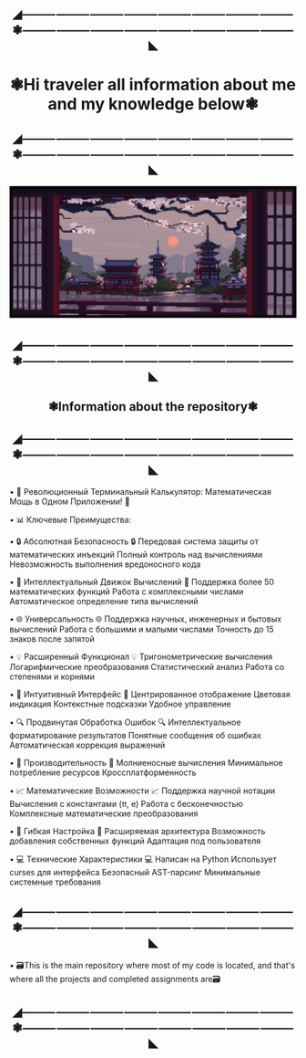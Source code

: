 <h2 align="center">◢⸻⸻⸻⸻⸻⸻⸻⸻❃⸻⸻⸻⸻⸻⸻⸻⸻◣
 </h2>
<h1 align="center"> ❃Hi traveler all information about me and my knowledge below❃ </h1>

<h2 align="center">◢⸻⸻⸻⸻⸻⸻⸻⸻❃⸻⸻⸻⸻⸻⸻⸻⸻◣
 </h2>

 

![Header](https://github.com/Stervar/Stervar/blob/main/assets/f53336607ee8c6478f25d2665d7d5c3b.gif) 

<h2 align="center">◢⸻⸻⸻⸻⸻⸻⸻⸻❃⸻⸻⸻⸻⸻⸻⸻⸻◣
 </h2>
<h2 align="center"> ❃Information about the repository❃ </h2>  

<h2 align="center">◢⸻⸻⸻⸻⸻⸻⸻⸻❃⸻⸻⸻⸻⸻⸻⸻⸻◣
 </h2>
 
• 🚀 Революционный Терминальный Калькулятор: Математическая Мощь в Одном Приложении! 🧮

• 📊 Ключевые Преимущества:

• 🔒 Абсолютная Безопасность 🔒
Передовая система защиты от математических инъекций
Полный контроль над вычислениями
Невозможность выполнения вредоносного кода

• 🧠 Интеллектуальный Движок Вычислений 🧠
Поддержка более 50 математических функций
Работа с комплексными числами
Автоматическое определение типа вычислений

• 🌐 Универсальность 🌐
Поддержка научных, инженерных и бытовых вычислений
Работа с большими и малыми числами
Точность до 15 знаков после запятой

• 💡 Расширенный Функционал 💡
Тригонометрические вычисления
Логарифмические преобразования
Статистический анализ
Работа со степенями и корнями

• 🎨 Интуитивный Интерфейс 🎨
Центрированное отображение
Цветовая индикация
Контекстные подсказки
Удобное управление

• 🔍 Продвинутая Обработка Ошибок 🔍
Интеллектуальное форматирование результатов
Понятные сообщения об ошибках
Автоматическая коррекция выражений

• 🚀 Производительность 🚀
Молниеносные вычисления
Минимальное потребление ресурсов
Кроссплатформенность

• 📈 Математические Возможности 📈
Поддержка научной нотации
Вычисления с константами (π, e)
Работа с бесконечностью
Комплексные математические преобразования

• 🔧 Гибкая Настройка 🔧
Расширяемая архитектура
Возможность добавления собственных функций
Адаптация под пользователя

• 💻 Технические Характеристики 💻
Написан на Python
Использует curses для интерфейса
Безопасный AST-парсинг
Минимальные системные требования


<h2 align="center">◢⸻⸻⸻⸻⸻⸻⸻⸻❃⸻⸻⸻⸻⸻⸻⸻⸻◣
 </h2>
 
• 🗃This is the main repository where most of my code is located,  and that's where all the projects and completed assignments are🗃




<h2 align="center">◢⸻⸻⸻⸻⸻⸻⸻⸻❃⸻⸻⸻⸻⸻⸻⸻⸻◣
 </h2>